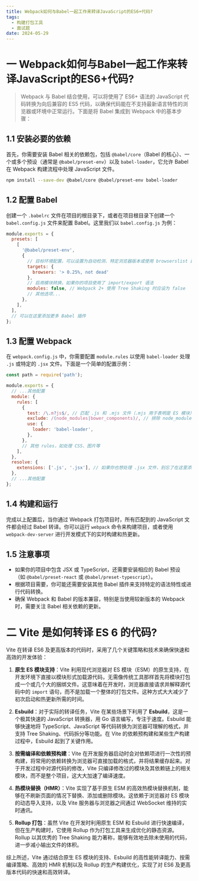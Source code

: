 ```yaml
---
title: Webpack如何与Babel一起工作来转译JavaScript的ES6+代码?
tags:
  - 构建打包工具
  - 面试题
date: 2024-05-29
---
```

# 一 Webpack如何与Babel一起工作来转译JavaScript的ES6+代码?

> Webpack 与 Babel 结合使用，可以将使用了 ES6+ 语法的 JavaScript 代码转换为向后兼容的 ES5 代码，以确保代码能在不支持最新语言特性的浏览器或环境中正常运行。下面是将 Babel 集成到 Webpack 中的基本步骤：

## 1.1 安装必要的依赖

首先，你需要安装 Babel 相关的依赖包，包括 `@babel/core`（Babel 的核心）、一个或多个预设（通常是 `@babel/preset-env`）以及 `babel-loader`，它允许 Babel 在 Webpack 构建流程中处理 JavaScript 文件。

```bash
npm install --save-dev @babel/core @babel/preset-env babel-loader
```

## 1.2 配置 Babel

创建一个 `.babelrc` 文件在项目的根目录下，或者在项目根目录下创建一个 `babel.config.js` 文件来配置 Babel。这里我们以 `babel.config.js` 为例：

```js
module.exports = {
  presets: [
    [
      '@babel/preset-env',
      {
        // 目标环境配置，可以设置为自动检测、特定浏览器版本或使用 browserslist 配置
        targets: {
          browsers: '> 0.25%, not dead'
        },
        // 启用模块转换，如果你的项目使用了 import/export 语法
        modules: false, // Webpack 2+ 使用 Tree Shaking 时应设为 false
        // 其他选项...
      },
    ],
  ],
  // 可以在这里添加更多 Babel 插件
};
```

## 1.3 配置 Webpack

在 `webpack.config.js` 中，你需要配置 `module.rules` 以使用 `babel-loader` 处理 `.js` 或特定的 `.jsx` 文件。下面是一个简单的配置示例：

```js
const path = require('path');

module.exports = {
  // ...其他配置
  module: {
    rules: [
      {
        test: /\.m?js$/, // 匹配 .js 和 .mjs 文件（.mjs 用于表明是 ES 模块）
        exclude: /(node_modules|bower_components)/, // 排除 node_modules 中的文件
        use: {
          loader: 'babel-loader',
        },
      },
      // 其他 rules，如处理 CSS、图片等
    ],
  },
  resolve: {
    extensions: ['.js', '.jsx'], // 如果你也想处理 .jsx 文件，别忘了在这里添加
  },
  // ...其他配置
};
```

## 1.4 构建和运行

完成以上配置后，当你通过 Webpack 打包项目时，所有匹配到的 JavaScript 文件都会经过 Babel 转译。你可以运行 `webpack` 命令来构建项目，或者使用 `webpack-dev-server` 进行开发模式下的实时构建和热更新。

## 1.5 注意事项

- 如果你的项目中包含 JSX 或 TypeScript，还需要安装相应的 Babel 预设（如 `@babel/preset-react` 或 `@babel/preset-typescript`）。
- 根据项目需要，你可能还需要安装其他 Babel 插件来支持特定的语法特性或进行代码转换。
- 确保 Webpack 和 Babel 的版本兼容，特别是当使用较新版本的 Webpack 时，需要关注 Babel 相关依赖的更新。

# 二 Vite 是如何转译 ES 6 的代码?

Vite 在转译 ES6 及更高版本的代码时，采用了几个关键策略和技术来确保快速和高效的开发体验：

1. **原生 ES 模块支持**：Vite 利用现代浏览器对 ES 模块（ESM）的原生支持，在开发环境下直接以模块形式加载源代码，无需像传统工具那样首先将模块打包成一个或几个大的捆绑文件。这意味着在开发时，浏览器直接请求并解释源代码中的 `import` 语句，而不是加载一个整体的打包文件。这种方式大大减少了初次启动和热更新所需的时间。
    
2. **Esbuild**：对于实际的转译任务，Vite 在某些场景下利用了 **Esbuild**，这是一个极其快速的 JavaScript 转换器，用 Go 语言编写，专注于速度。Esbuild 能够快速地将 TypeScript、JavaScript 等代码转换为浏览器可理解的格式，并支持 Tree Shaking、代码拆分等功能。在 Vite 的依赖预构建和某些生产构建过程中，Esbuild 起到了关键作用。
    
3. **按需编译和依赖预构建**：Vite 在开发服务器启动时会对依赖项进行一次性的预构建，将常用的依赖转换为浏览器可直接加载的格式，并将结果缓存起来。对于开发过程中对源代码的修改，Vite 只编译修改过的模块及其依赖链上的相关模块，而不是整个项目，这大大加速了编译速度。
    
4. **热模块替换（HMR）**：Vite 实现了基于原生 ESM 的高效热模块替换机制，能够在不刷新页面的情况下替换、添加或删除模块。这依赖于浏览器对 ES 模块的动态导入支持，以及 Vite 服务器与浏览器之间通过 WebSocket 维持的实时通讯。
    
5. **Rollup 打包**：虽然 Vite 在开发时利用原生 ESM 和 Esbuild 进行快速编译，但在生产构建时，它使用 Rollup 作为打包工具来生成优化的静态资源。Rollup 以其优秀的 Tree Shaking 能力著称，能够有效地去除未使用的代码，进一步减小输出文件的体积。
    

综上所述，Vite 通过结合原生 ES 模块的支持、Esbuild 的高性能转译能力、按需编译策略、高效的 HMR 机制以及 Rollup 的生产构建优化，实现了对 ES6 及更高版本代码的快速和高效转译。
